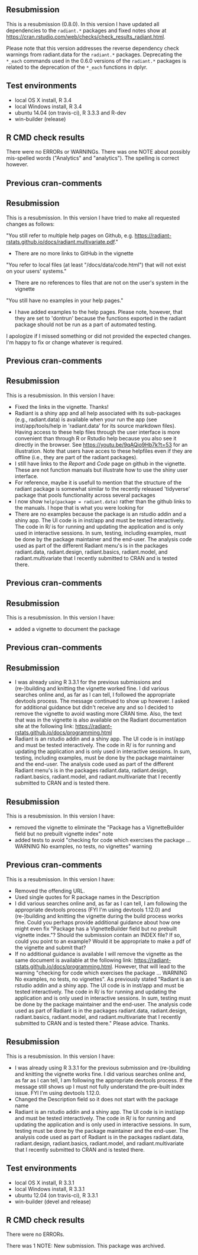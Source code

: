 ## Resubmission

This is a resubmission (0.8.0). In this version I have updated all dependencies to the `radiant.*` packages and fixed notes show at https://cran.rstudio.com/web/checks/check_results_radiant.html. 

Please note that this version addresses the reverse dependency check warnings from radiant.data for the `radiant.*` packages. Deprecating the `*_each` commands used in the 0.6.0 versions of the `radiant.*` packages is related to the deprecation of the `*_each` functions in dplyr.

## Test environments

* local OS X install, R 3.4
* local Windows install, R 3.4
* ubuntu 14.04 (on travis-ci), R 3.3.3 and R-dev
* win-builder (release)

## R CMD check results

There were no ERRORs or WARNINGs. There was one NOTE about possibly mis-spelled words ("Analytics" and "analytics"). The spelling is correct however. 

## Previous cran-comments

## Resubmission

This is a resubmission. In this version I have tried to make all requested changes as follows:

"You still refer to multiple help pages on Github, e.g. https://radiant-rstats.github.io/docs/radiant.multivariate.pdf."

* There are no more links to GitHub in the vignette

"You refer to local files (at least "/docs/data/code.html") that will not exist on your users' systems."

* There are no references to files that are not on the user's system in the vignette

"You still have no examples in your help pages."

* I have added examples to the help pages. Please note, however, that they are set to 'dontrun' because the functions exported in the radiant package should not be run as a part of automated testing.

I apologize if I missed something or did not provided the expected changes. I'm happy to fix or change whatever is required.

## Previous cran-comments

## Resubmission

This is a resubmission. In this version I have:

* Fixed the links in the vignette. Thanks!
* Radiant is a shiny app and all help associated with its sub-packages (e.g., radiant.data) is available when your run the app (see inst/app/tools/help in 'radiant.data' for its source markdown files). Having access to these help files through the user interface is more convenient than through R or Rstudio help because you also see it directly in the browser. See https://youtu.be/9qAQio9Hb7k?t=53 for an illustration. Note that users have acces to these helpfiles even if they are offline (i.e., they are part of the radiant packages).
* I still have links to the _Report_ and _Code_ page on github in the vignette. These are not function manuals but illustrate how to use the shiny user interface.
* For reference, maybe it is usefull to mention that the structure of the radiant package is somewhat similar to the recently released 'tidyverse' package that pools functionality across several packages
* I now show `help(package = radiant.data)` rather than the github links to the manuals. I hope that is what you were looking for
* There are no examples because the package is an rstudio addin and a shiny app. The UI code is in inst/app and must be tested interactively. The code in R/ is for running and updating the application and is only used in interactive sessions. In sum, testing, including examples, must be done by the package maintainer and the end-user. The analysis code used as part of the different Radiant menu's is in the packages radiant.data, radiant.design, radiant.basics, radiant.model, and radiant.multivariate that I recently submitted to CRAN and is tested there.

## Previous cran-comments

## Resubmission

This is a resubmission. In this version I have:

* added a vignette to document the package

## Previous cran-comments

## Resubmission

* I was already using R 3.3.1 for the previous submissions and (re-)building and knitting the vignette worked fine. I did various searches online and, as far as I can tell, I followed the appropriate devtools process. The message continued to show up however. I asked for additional guidance but didn't receive any and so I decided to remove the vignette to avoid wasting more CRAN time. Also, the text that was in the vignette is also available on the Radiant documentation site at the following link: https://radiant-rstats.github.io/docs/programming.html
* Radiant is an rstudio addin and a shiny app. The UI code is in inst/app and must be tested interactively. The code in R/ is for running and updating the application and is only used in interactive sessions. In sum, testing, including examples, must be done by the package maintainer and the end-user. The analysis code used as part of the different Radiant menu's is in the packages radiant.data, radiant.design, radiant.basics, radiant.model, and radiant.multivariate that I recently submitted to CRAN and is tested there.

## Resubmission

This is a resubmission. In this version I have:

* removed the vignette to eliminate the "Package has a VignetteBuilder field but no prebuilt vignette index" note
* added tests to avoid "checking for code which exercises the package ... WARNING No examples, no tests, no vignettes" warning

## Previous cran-comments

This is a resubmission. In this version I have:

* Removed the offending URL.
* Used single quotes for R package names in the Description
* I did various searches online and, as far as I can tell, I am following the appropriate devtools process (FYI I'm using devtools 1.12.0) and (re-)building and knitting the vignette during the build process works fine. Could you perhaps provide additional guidance about how one might even fix "Package has a VignetteBuilder field but no prebuilt vignette index."? Should the submission contain an INDEX file? If so, could you point to an example? Would it be appropriate to make a pdf of the vignette and submit that?
* If no additional guidance is available I will remove the vignette as the same document is available at the following link:
https://radiant-rstats.github.io/docs/programming.html. However, that will lead to the warning "checking for code which exercises the package ... WARNING No examples, no tests, no vignettes". As previously stated "Radiant is an rstudio addin and a shiny app. The UI code is in inst/app and must be tested interactively. The code in R/ is for running and updating the application and is only used in interactive sessions. In sum, testing must be done by the package maintainer and the end-user. The analysis code used as part of Radiant is in the packages radiant.data, radiant.design, radiant.basics, radiant.model, and radiant.multivariate that I recently submitted to CRAN and is tested there." Please advice. Thanks.



## Resubmission

This is a resubmission. In this version I have:

* I was already using R 3.3.1 for the previous submission and (re-)building and knitting the vignette works fine. I did various searches online and, as far as I can tell, I am following the appropriate devtools process. If the message still shows up I must not fully understand the pre-built index issue. FYI I'm using devtools 1.12.0.
* Changed the Description field so it does not start with the package name
* Radiant is an rstudio addin and a shiny app. The UI code is in inst/app and must be tested interactively. The code in R/ is for running and updating the application and is only used in interactive sessions. In sum, testing must be done by the package maintainer and the end-user. The analysis code used as part of Radiant is in the packages radiant.data, radiant.design, radiant.basics, radiant.model, and radiant.multivariate that I recently submitted to CRAN and is tested there.

## Test environments
* local OS X install, R 3.3.1
* local Windows install, R 3.3.1
* ubuntu 12.04 (on travis-ci), R 3.3.1
* win-builder (devel and release)

## R CMD check results
There were no ERRORs.

There was 1 NOTE: New submission. This package was archived.
